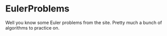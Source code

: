 # EulerProblems
Well you know some Euler problems from the site.
Pretty much a bunch of algorithms to practice on.
